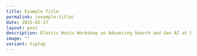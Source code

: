 ```yaml
---
title: Example Title
permalink: /example-title/
date: 2025-02-17
layout: post
description: Elastic Hosts Workshop on Advancing Search and Gen AI at DOTC
image: ""
variant: tiptap
---
```

